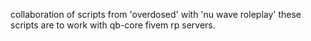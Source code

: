 collaboration of scripts from 'overdosed' with 'nu wave roleplay'
these scripts are to work with qb-core fivem rp servers.
